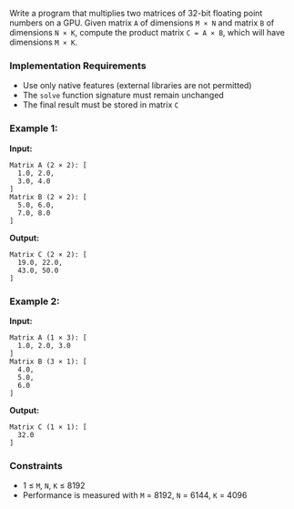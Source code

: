 Write a program that multiplies two matrices of 32-bit floating point numbers on a GPU. Given matrix `A` of dimensions `M × N` and matrix `B` of dimensions `N × K`, compute the product matrix `C = A × B`, which will have dimensions `M × K`.

### Implementation Requirements

  * Use only native features (external libraries are not permitted)
  * The `solve` function signature must remain unchanged
  * The final result must be stored in matrix `C`

### Example 1:

**Input:**

```
Matrix A (2 × 2): [
  1.0, 2.0,
  3.0, 4.0
]
Matrix B (2 × 2): [
  5.0, 6.0,
  7.0, 8.0
]
```

**Output:**

```
Matrix C (2 × 2): [
  19.0, 22.0,
  43.0, 50.0
]
```

### Example 2:

**Input:**

```
Matrix A (1 × 3): [
  1.0, 2.0, 3.0
]
Matrix B (3 × 1): [
  4.0,
  5.0,
  6.0
]
```

**Output:**

```
Matrix C (1 × 1): [
  32.0
]
```

### Constraints

  * 1 ≤ `M`, `N`, `K` ≤ 8192
  * Performance is measured with `M` = 8192, `N` = 6144, `K` = 4096
